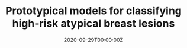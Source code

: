 ---
title: "Prototypical models for classifying high-risk atypical breast lesions"

# Authors
# If you created a profile for a user (e.g. the default `admin` user), write the username (folder name) here 
# and it will be replaced with their full name and linked to their profile.
authors:
- admin
- Om Choudhary
- Arvind Ramanathan
- Olga Navolotskaia
- Gloria Carter
- Akif Burak Tosun
- Jeffrey L. Fine
- S. Chakra Chennubhotla

# Author notes (optional)
# author_notes:
# - "Equal contribution"
# - "Equal contribution"

date: "2020-09-29T00:00:00Z"
doi: ""

# Schedule page publish date (NOT publication's date).
publishDate: "2020-09-29T00:00:00Z"

# Publication type.
# Legend: 0 = Uncategorized; 1 = Conference paper; 2 = Journal article;
# 3 = Preprint / Working Paper; 4 = Report; 5 = Book; 6 = Book section;
# 7 = Thesis; 8 = Patent
publication_types: ["1"]

# Publication name and optional abbreviated publication name.
publication: In *International Conference on Medical Image Computing and Computer-Assisted Intervention (MICCAI)*
publication_short: In *MICCAI*

#abstract: Our goal in this paper is to build parametric models for a dictionary of histological patterns that aid in the differential diagnosis of atypical breast lesions and evaluate the inferential power of these hand-crafted features. Diagnosis of high-risk atypical breast lesions is challenging and remains a critical component of breast cancer screening, presenting even for experienced pathologists a more difficult classification problem than the binary detection task of cancer vs not-cancer. Following guidelines in the WHO classification of the tumors of the breast (an essential reference for pathologists, clinicians and researchers) and in consultation with our team of breast sub-specialists (N = 3), we assembled a visual dictionary of sixteen histological patterns (e.g., cribriform, picket-fence), a subset that pathologists frequently use in making complex diagnostic decisions of atypical breast lesions. We invoke parametric models for each pattern using a mix of unary, binary and ternary features that account for morphological and architectural tissue properties. We use 1441 ductal regions of interest (ROIs) extracted automatically from 93 whole slide images (WSIs) with a computational pathology pipeline. We collected diagnostic labels for all of the ROIs - normal and columnar cell changes (CCC) as low-risk benign lesions (= 1124), and flat epithelium atypia (FEA) and atypical ductal hyperplasia (ADH) as high-risk benign lesions (= 317). We generate likelihood maps for each dictionary pattern across a given ROI and integrate this information to determine a diagnostic label of high- or low-risk. Our method has comparable classification accuracies to the pool of breast pathology sub-specialists. Our study enables a deeper understanding of the discordance among pathologists in diagnosing atypical breast lesions.

# Summary. An optional shortened abstract.
#summary: Lorem ipsum dolor sit amet, consectetur adipiscing elit. Duis posuere tellus ac convallis placerat. Proin tincidunt magna sed ex sollicitudin condimentum.

tags: []

# Display this page in the Featured widget?
featured: false

# Custom links (uncomment lines below)
# links:
# - name: Custom Link
#   url: http://example.org

url_pdf: 'https://link.springer.com/chapter/10.1007/978-3-030-59722-1_53'
url_code: ''
url_dataset: ''
url_poster: ''
url_project: ''
url_slides: ''
url_source: ''
url_video: ''

# Featured image
# To use, add an image named `featured.jpg/png` to your page's folder. 
image:
  caption: 'Image credit: Springer Publisher'
  focal_point: ""
  preview_only: false

# Associated Projects (optional).
#   Associate this publication with one or more of your projects.
#   Simply enter your project's folder or file name without extension.
#   E.g. `internal-project` references `content/project/internal-project/index.md`.
#   Otherwise, set `projects: []`.
projects:
- example

# Slides (optional).
#   Associate this publication with Markdown slides.
#   Simply enter your slide deck's filename without extension.
#   E.g. `slides: "example"` references `content/slides/example/index.md`.
#   Otherwise, set `slides: ""`.
slides: example
---